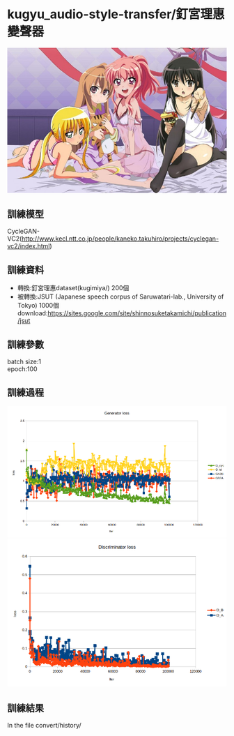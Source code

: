 # kugyu_audio-style-transfer/釘宮理惠變聲器
![image](https://github.com/TaiChunYen/kugyu_audio-style-transfer/blob/master/figure/kugimiya4moe.jpeg)
## 訓練模型
CycleGAN-VC2(http://www.kecl.ntt.co.jp/people/kaneko.takuhiro/projects/cyclegan-vc2/index.html)

## 訓練資料
* 轉換:釘宮理惠dataset(kugimiya/) 200個  
* 被轉換:JSUT (Japanese speech corpus of Saruwatari-lab., University of Tokyo) 1000個  
download:https://sites.google.com/site/shinnosuketakamichi/publication/jsut  

## 訓練參數
batch size:1  
epoch:100  

## 訓練過程
![image](https://github.com/TaiChunYen/kugyu_audio-style-transfer/blob/master/figure/g_loss.png)
![image](https://github.com/TaiChunYen/kugyu_audio-style-transfer/blob/master/figure/d_loss.png)
## 訓練結果
In the file convert/history/  



